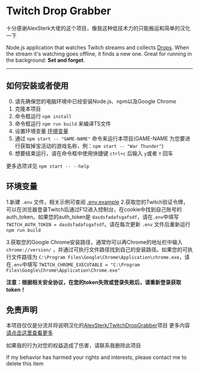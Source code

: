 # Twitch Drop Grabber
十分感谢AlexSterk大佬的这个项目，像我这种低技术力的只能搬运和简单的汉化一下

Node.js application that watches Twitch streams and collects [Drops](https://help.twitch.tv/s/article/mission-based-drops?language=en_US). 
When the stream it's watching goes offline, it finds a new one. Great for running in the background: **Set and forget**.

----

## 如何安装或者使用

0. 请先确保您的电脑环境中已经安装Node.js、npm以及Google Chrome
1. 克隆本项目
2. 命令框运行 `npm install`
3. 命令框运行 `npm run build` 来编译TS文件
4. 设置环境变量 [环境变量](#环境变量)
5. 通过 `npm start -- "GAME-NAME"` 命令来运行本项目(GAME-NAME 为您要进行获取掉宝活动的游戏名称，例：`npm start -- "War Thunder"`)
6. 想要结束运行，请在命令框中使用快捷键 `ctrl+c` 后输入 `y`或者 `Y` 回车


更多选项详见 `npm start -- --help`
   
## 环境变量

1.新建 `.env` 文件，相关示例可查阅 [.env.example](/.env.example)
2.获取您的Twitch验证令牌，可以在浏览器登录Twitch后通过F12进入控制台，在cookie中找到自己账号的auth_token。如果您的auth_token是 `dasdsfadafsgafsdf`，请在`.env`中填写 `TWITCH_AUTH_TOKEN = dasdsfadafsgafsdf`。请在每次更新 `.env` 文件后重新运行 `npm run build`

3.获取您的Google Chrome安装路径，通常你可以再Chrome的地址栏中输入 `chrome://version/` ，并通过可执行文件路径找到自己的安装路径。如果您的可执行文件路径为 `C:\Program Files\Google\Chrome\Application\chrome.exe`，请在`.env`中填写 `TWITCH_CHROME_EXECUTABLE = "C:\Program Files\Google\Chrome\Application\Chrome.exe"`

**注意：根据相关安全协议，在您的token失效或登录失败后，请重新登录获取token！**

## 免责声明
本项目仅仅是分流并将说明汉化的[AlexSterk/TwitchDropGrabber](https://github.com/AlexSterk/TwitchDropGrabber)项目
更多内容[请点击这里查看更多](https://github.com/AlexSterk/TwitchDropGrabber)

如果我的行为对您的权益造成了伤害，请联系我删除此项目

If my behavior has harmed your rights and interests, please contact me to delete this item
